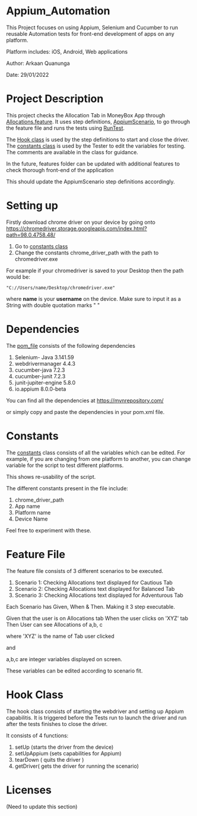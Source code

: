 # Appium_Automation

This Project focuses on using Appium, Selenium and Cucumber to run reusable Automation tests for front-end development of apps on any platform.

Platform includes: iOS, Android, Web applications

Author: Arkaan Quanunga

Date: 29/01/2022

# Project Description

This project checks the Allocation Tab in MoneyBox App through [Allocations.feature](src/test/java/Features/Allocations.feature).
It uses step definitions, [AppiumScenario](src/test/java/stepdefinitions/AppiumScenario.java), to go through the feature file and runs
the tests using [RunTest](src/test/java/runner/RunTest.java).

The [Hook class](src/test/java/Utilities/Hook.java) is used by the step definitions to start and close the driver.
The [constants class](src/test/java/Utilities/constants.java) is used by the Tester to edit the variables for testing. The comments are available in the class for guidance.

In the future, features folder can be updated with additional features to check thorough front-end of the application

This should update the AppiumScenario step definitions accordingly.

# Setting up

Firstly download chrome driver on your device by going onto https://chromedriver.storage.googleapis.com/index.html?path=98.0.4758.48/

1. Go to [constants class](src/test/java/Utilities/constants.java)
2. Change the constants chrome_driver_path with the path to chromedriver.exe

For example if your chromedriver is saved to your Desktop then the path would be:

`"C://Users/name/Desktop/chromedriver.exe"`

where **name** is your **username** on the device.
Make sure to input it as a String with double quotation marks " "


# Dependencies

The [pom_file](pom.xml) consists of the following dependencies

1. Selenium- Java 3.141.59
2. webdrivermanager 4.4.3
3. cucumber-java 7.2.3
4. cucumber-junit 7.2.3
5. junit-jupiter-engine 5.8.0
6. io.appium 8.0.0-beta

You can find all the dependencies at https://mvnrepository.com/

or simply copy and paste the dependencies in your pom.xml file.

# Constants 

The [constants](src/test/java/Utilities/constants.java) class consists of all the variables which can be edited.
For example, if you are changing from one platform to another, you can change variable for the script to test different platforms.

This shows re-usability of the script.

The different constants present in the file include:

1. chrome_driver_path
2. App name
3. Platform name
4. Device Name

Feel free to experiment with these.

# Feature File

The feature file consists of 3 different scenarios to be executed.

1. Scenario 1: Checking Allocations text displayed for Cautious Tab
2. Scenario 2: Checking Allocations text displayed for Balanced Tab
3. Scenario 3: Checking Allocations text displayed for Adventurous Tab

Each Scenario has Given, When & Then. Making it 3 step executable.

Given that the user is on Allocations tab
When the user clicks on 'XYZ' tab
Then User can see Allocations of a,b, c

where 'XYZ' is the name of Tab user clicked

and

a,b,c are integer variables displayed on screen. 

These variables can be edited according to scenario fit.

# Hook Class

The hook class consists of starting the webdriver and setting up Appium capabilitis.
It is triggered before the Tests run to launch the driver and run after the tests finishes to close the driver.

It consists of 4 functions:

1. setUp (starts the driver from the device)
2. setUpAppium (sets capabilities for Appium)
3. tearDown ( quits the driver )
4. getDriver( gets the driver for running the scenario)

# Licenses

(Need to update this section)








